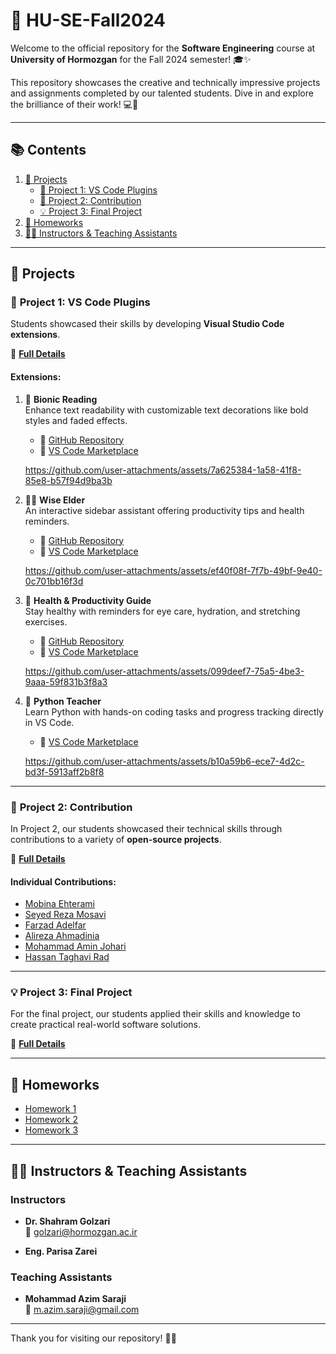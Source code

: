 # 🌟 **HU-SE-Fall2024**

Welcome to the official repository for the **Software Engineering** course at **University of Hormozgan** for the Fall 2024 semester! 🎓✨  

This repository showcases the creative and technically impressive projects and assignments completed by our talented students. Dive in and explore the brilliance of their work! 💻🚀  

---

## 📚 **Contents**

1. [🚀 Projects](#-projects)
   - [🎨 Project 1: VS Code Plugins](#-project-1-vs-code-plugins)
   - [🤝 Project 2: Contribution](#-project-2-contribution)
   - [💡 Project 3: Final Project](#-project-3-final-project)
2. [📂 Homeworks](#-homeworks)
3. [👨‍🏫 Instructors & Teaching Assistants](#-instructors--teaching-assistants)

---

## 🚀 **Projects**

### 🎨 **Project 1: VS Code Plugins**

Students showcased their skills by developing **Visual Studio Code extensions**.

📜 [**Full Details**](Projects/P1.pdf)

#### Extensions:

1. 📖 **Bionic Reading**  
   Enhance text readability with customizable text decorations like bold styles and faded effects.  
   - 📎 [GitHub Repository](https://github.com/alumen2101/bionic-reading-vsc-extension)  
   - 📎 [VS Code Marketplace](https://marketplace.visualstudio.com/items?itemName=SWE-G3.bionic)
     
   https://github.com/user-attachments/assets/7a625384-1a58-41f8-85e8-b57f94d9ba3b

2. 🧙‍♂️ **Wise Elder**  
   An interactive sidebar assistant offering productivity tips and health reminders.  
   - 📎 [GitHub Repository](https://github.com/AmirShakibafar/Wise-Man-Extension)  
   - 📎 [VS Code Marketplace](https://marketplace.visualstudio.com/items?itemName=Morids.morids)
     
   https://github.com/user-attachments/assets/ef40f08f-7f7b-49bf-9e40-0c701bb16f3d

3. 🌟 **Health & Productivity Guide**  
   Stay healthy with reminders for eye care, hydration, and stretching exercises.  
   - 📎 [GitHub Repository](https://github.com/srbmm/vscode_health_check)  
   - 📎 [VS Code Marketplace](https://marketplace.visualstudio.com/items?itemName=MohammadSohrabi.healthCheck)
  
   https://github.com/user-attachments/assets/099deef7-75a5-4be3-9aaa-59f831b3f8a3

4. 🐍 **Python Teacher**  
   Learn Python with hands-on coding tasks and progress tracking directly in VS Code.  
   - 📎 [VS Code Marketplace](https://marketplace.visualstudio.com/items?itemName=PythonTeacher.pythonteacher)

   https://github.com/user-attachments/assets/b10a59b6-ece7-4d2c-bd3f-5913aff2b8f8

---

### 🤝 **Project 2: Contribution**

In Project 2, our students showcased their technical skills through contributions to a variety of **open-source projects**.

📜 [**Full Details**](Projects/P2.pdf)

#### Individual Contributions:  
- [Mobina Ehterami](Project_2_Summary/Mobina_Ehterami.pdf)  
- [Seyed Reza Mosavi](Project_2_Summary/Seyed_Reza_Mosavi.pdf)  
- [Farzad Adelfar](Project_2_Summary/Farzad_Adelfar.pdf)  
- [Alireza Ahmadinia](Project_2_Summary/Alireza_Ahmadinia.pdf)
- [Mohammad Amin Johari](Project_2_Summary/Mohammadamin_Johari.pdf)
- [Hassan Taghavi Rad](Project_2_Summary/Hassan_Taghavi_Rad.pdf)

---

### 💡 **Project 3: Final Project**

For the final project, our students applied their skills and knowledge to create practical real-world software solutions.

📜 [**Full Details**](Projects/P3.pdf)  

---

## 📂 **Homeworks**

- [Homework 1](Homeworks/HW1.pdf)  
- [Homework 2](Homeworks/HW2.pdf)  
- [Homework 3](Homeworks/HW3.pdf)  

---

## 👨‍🏫 **Instructors & Teaching Assistants**

### **Instructors**
- **Dr. Shahram Golzari**  
  📧 golzari@hormozgan.ac.ir  

- **Eng. Parisa Zarei**

### **Teaching Assistants**
- **Mohammad Azim Saraji**  
  📧 m.azim.saraji@gmail.com  

---

Thank you for visiting our repository! 🚀✨
